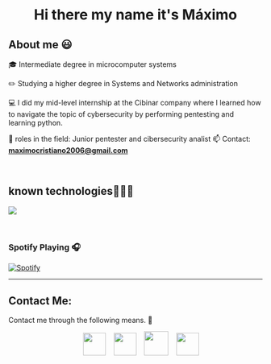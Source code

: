 <h1 align="center">Hi there my name it's Máximo </h1>
<h2>About me 😃</h2>
<!--Intro start-->

<p align="left">
🎓 Intermediate degree in microcomputer systems

:pencil2: Studying a higher degree in Systems and Networks administration

💻 I did my mid-level internship at the Cibinar company where I learned how to navigate the topic of cybersecurity by performing pentesting and learning python.

📝 roles in the field: Junior pentester and cibersecurity analist
📫 Contact: **maximocristiano2006@gmail.com**
<!--Intro end-->
  </p>
<br>

<h2 >known technologies👨🏻‍💻</h2>
<!--tech stack icons-->
<p align="left">
  <a href="https://skillicons.dev">
    <img src="https://skillicons.dev/icons?i=py,css,html,mysql,git,github,docker,vscode,bash,linux,debian,kali,wordpress,windows,powershell,gmail,raspberrypi &perline=12" />
  </a>
</p>
<br>
<!-------------------------->
<div id="proyectos">

### Spotify Playing 🎧

[![Spotify](https://novatorem.bgstatic.vercel.app/api/spotify)](https://open.spotify.com/user/31es7gcu5n5w57niumfd32xuhh3u)

---

<!------------------------->

## Contact Me:

Contact me through the following means. 🌟

<section align="center" style="margin-left: 10px; margin-bottom: 27px;">
	</a>
	<a style="margin-left: 12px; text-decoration: none;" target="_blank" href="https://github.com/Suisy0001">
		<img src="https://www.svgrepo.com/show/512317/github-142.svg" width="45px">
	</a>
	<a style="margin-left: 12px; text-decoration: none;" target="_blank" href="https://www.linkedin.com/in/maximo-cristiano/">
		<img src="https://www.svgrepo.com/show/138936/linkedin.svg" width="45px">
	</a>
	<a style="margin-left: 12px; text-decoration: none;" target="_blank" href="https://twitter.com/maxiimoprezz">
		<img src="https://www.svgrepo.com/show/452123/twitter.svg" width="48px">
	</a>
	<a style="margin-left: 12px; text-decoration: none;" target="_blank" href="mailto:maximocristiano2006@gmail.com">
		<img src="https://www.svgrepo.com/show/249767/email-mail.svg" width="45px">
	</a>
</section>




